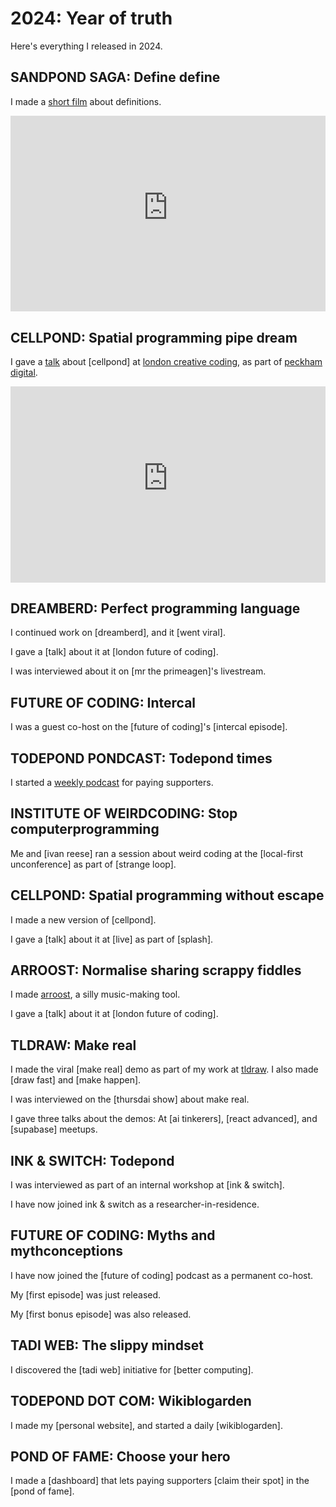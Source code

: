 <style>
  .video-container { position: relative; padding-bottom: 56.25%; padding-top: 30px; height: 0; overflow: hidden; }

.video-container iframe, .video-container object, .video-container embed { position: absolute; top: 0; left: 0; width: 100%; height: 100%; }
</style>

# 2024: Year of truth

Here's everything I released in 2024.

## SANDPOND SAGA: Define define

I made a [short film](https://youtu.be/ZMklf0vUl18) about definitions.

<div class="video-container">
<iframe width="100%" src="https://www.youtube-nocookie.com/embed/ZMklf0vUl18" title="YouTube video player" frameborder="0" allow="accelerometer; autoplay; clipboard-write; encrypted-media; gyroscope; picture-in-picture; web-share" allowfullscreen></iframe>
</div>

## CELLPOND: Spatial programming pipe dream

I gave a [talk](https://www.youtube.com/live/L2U_Sd1qMJ4?t=2580) about [cellpond] at [london creative coding](https://www.meetup.com/london-creative-coding/), as part of [peckham digital](https://www.peckhamdigital.org/).

<div class="video-container">
<iframe width="100%" src="https://www.youtube-nocookie.com/embed/L2U_Sd1qMJ4?start=2580&end=3929" title="YouTube video player" frameborder="0" allow="accelerometer; autoplay; clipboard-write; encrypted-media; gyroscope; picture-in-picture; web-share" allowfullscreen></iframe>
</div>

## DREAMBERD: Perfect programming language

I continued work on [dreamberd], and it [went viral].

I gave a [talk] about it at [london future of coding].

I was interviewed about it on [mr the primeagen]'s livestream.

## FUTURE OF CODING: Intercal

I was a guest co-host on the [future of coding]'s [intercal episode].

## TODEPOND PONDCAST: Todepond times

I started a [weekly podcast](https://patreon.com/TodePond) for paying supporters.

## INSTITUTE OF WEIRDCODING: Stop computerprogramming

Me and [ivan reese] ran a session about weird coding at the [local-first unconference] as part of [strange loop].

## CELLPOND: Spatial programming without escape

I made a new version of [cellpond].

I gave a [talk] about it at [live] as part of [splash].

## ARROOST: Normalise sharing scrappy fiddles

I made [arroost](https://arroost.com), a silly music-making tool.

I gave a [talk] about it at [london future of coding].

## TLDRAW: Make real

I made the viral [make real] demo as part of my work at [tldraw](https://tldraw.com). I also made [draw fast] and [make happen].

I was interviewed on the [thursdai show] about make real.

I gave three talks about the demos: At [ai tinkerers], [react advanced], and [supabase] meetups.

## INK & SWITCH: Todepond

I was interviewed as part of an internal workshop at [ink & switch].

I have now joined ink & switch as a researcher-in-residence.

## FUTURE OF CODING: Myths and mythconceptions

I have now joined the [future of coding] podcast as a permanent co-host.

My [first episode] was just released.

My [first bonus episode] was also released.

## TADI WEB: The slippy mindset

I discovered the [tadi web] initiative for [better computing].

## TODEPOND DOT COM: Wikiblogarden

I made my [personal website], and started a daily [wikiblogarden].

## POND OF FAME: Choose your hero

I made a [dashboard] that lets paying supporters [claim their spot] in the [pond of fame].
